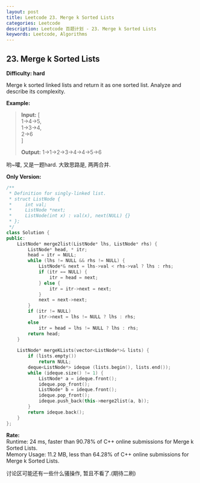 ```yaml
---
layout: post
title: Leetcode 23. Merge k Sorted Lists
categories: Leetcode
description: Leetcode 百题计划 - 23. Merge k Sorted Lists
keywords: Leetcode, Algorithms
---
```

## 23. Merge k Sorted Lists
**Difficulty: hard**  

Merge k sorted linked lists and return it as one sorted list. Analyze and describe its complexity.

**Example:**  
> **Input:**
> [  
>   1->4->5,  
>   1->3->4,  
>   2->6  
> ] 
> 
> **Output:** 1->1->2->3->4->4->5->6

哟~嚯, 又是一题hard. 大致思路是, 两两合并.

**Only Version:**
```c++
/**
 * Definition for singly-linked list.
 * struct ListNode {
 *     int val;
 *     ListNode *next;
 *     ListNode(int x) : val(x), next(NULL) {}
 * };
 */
class Solution {
public:
    ListNode* merge2list(ListNode* lhs, ListNode* rhs) {
        ListNode* head, * itr;
        head = itr = NULL;
        while (lhs != NULL && rhs != NULL) {
            ListNode*& next = lhs->val < rhs->val ? lhs : rhs;
            if (itr == NULL) {
                itr = head = next;
            } else {
                itr = itr->next = next;
            }
            next = next->next;
        }
        if (itr != NULL)
            itr->next = lhs != NULL ? lhs : rhs;
        else 
            itr = head = lhs != NULL ? lhs : rhs;
        return head;
    }
    
    ListNode* mergeKLists(vector<ListNode*>& lists) {
        if (lists.empty())
            return NULL;
        deque<ListNode*> ideque (lists.begin(), lists.end());
        while (ideque.size() != 1) {
            ListNode* a = ideque.front();
            ideque.pop_front();
            ListNode* b = ideque.front();
            ideque.pop_front();
            ideque.push_back(this->merge2list(a, b));
        }
        return ideque.back();
    }
};
```

**Rate:**  
Runtime: 24 ms, faster than 90.78% of C++ online submissions for Merge k Sorted Lists.  
Memory Usage: 11.2 MB, less than 64.28% of C++ online submissions for Merge k Sorted Lists.  

讨论区可能还有一些什么骚操作, 暂且不看了.(期待二刷)  